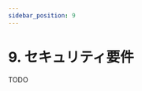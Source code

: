 ```yaml
---
sidebar_position: 9
---
```


# 9. セキュリティ要件

TODO

<!--
- 二要素認証の導入
- 入力値検証の徹底
- 定期的なセキュリティレビューの実施
-->